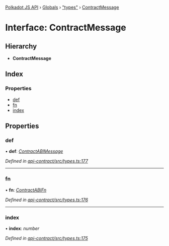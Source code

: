 [Polkadot JS API](../README.md) › [Globals](../globals.md) › ["types"](../modules/_types_.md) › [ContractMessage](_types_.contractmessage.md)

# Interface: ContractMessage

## Hierarchy

* **ContractMessage**

## Index

### Properties

* [def](_types_.contractmessage.md#def)
* [fn](_types_.contractmessage.md#fn)
* [index](_types_.contractmessage.md#index)

## Properties

###  def

• **def**: *[ContractABIMessage](_types_.contractabimessage.md)*

*Defined in [api-contract/src/types.ts:177](https://github.com/polkadot-js/api/blob/72e9474f6f/packages/api-contract/src/types.ts#L177)*

___

###  fn

• **fn**: *[ContractABIFn](_types_.contractabifn.md)*

*Defined in [api-contract/src/types.ts:176](https://github.com/polkadot-js/api/blob/72e9474f6f/packages/api-contract/src/types.ts#L176)*

___

###  index

• **index**: *number*

*Defined in [api-contract/src/types.ts:175](https://github.com/polkadot-js/api/blob/72e9474f6f/packages/api-contract/src/types.ts#L175)*
